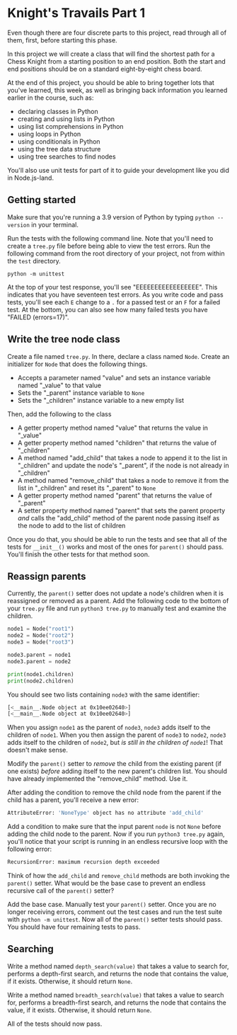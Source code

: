 # Knight's Travails Part 1

Even though there are four discrete parts to this project, read through all of
them, first, before starting this phase.

In this project we will create a class that will find the shortest path for a
Chess Knight from a starting position to an end position. Both the start and end
positions should be on a standard eight-by-eight chess board.

At the end of this project, you should be able to bring together lots that
you've learned, this week, as well as bringing back information you learned
earlier in the course, such as:

* declaring classes in Python
* creating and using lists in Python
* using list comprehensions in Python
* using loops in Python
* using conditionals in Python
* using the tree data structure
* using tree searches to find nodes

You'll also use unit tests for part of it to guide your development like you did
in Node.js-land.

## Getting started

Make sure that you're running a 3.9 version of Python by typing `python
--version` in your terminal.

Run the tests with the following command line. Note that you'll need to create a
`tree.py` file before being able to view the test errors. Run the following
command from the root directory of your project, not from within the `test`
directory.

```shell
python -m unittest
```

At the top of your test response, you'll see "EEEEEEEEEEEEEEEEE". This indicates 
that you have seventeen test errors. As you write code and pass tests, you'll 
see each `E` change to a `.` for a passed test or an `F` for a failed test. At 
the bottom, you can also see how many failed tests you have 
"FAILED (errors=17)".

## Write the tree node class

Create a file named `tree.py`. In there, declare a class named `Node`. Create
an initializer for `Node` that does the following things.

* Accepts a parameter named "value" and sets an instance variable named "_value"
  to that value
* Sets the "_parent" instance variable to `None`
* Sets the "_children" instance variable to a new empty list

Then, add the following to the class

* A getter property method named "value" that returns the value in "_value"
* A getter property method named "children" that returns the value of
  "_children"
* A method named "add_child" that takes a node to append it to the list in
  "_children" and update the node's "_parent", if the node is not already in 
  "_children"
* A method named "remove_child" that takes a node to remove it from the list
  in "_children" and reset its "_parent" to `None`
* A getter property method named "parent" that returns the value of "_parent"
* A setter property method named "parent" that sets the parent property _and_
  calls the "add_child" method of the parent node passing itself as the node to
  add to the list of children

Once you do that, you should be able to run the tests and see that all of the
tests for `__init__()` works and most of the ones for `parent()` should pass.
You'll finish the other tests for that method soon.

## Reassign parents

Currently, the `parent()` setter does not update a node's children when it is reassigned or removed as a parent. Add the following code to the bottom of 
your `tree.py` file and run `python3 tree.py` to manually test and examine the 
children.

```python
node1 = Node("root1")
node2 = Node("root2")
node3 = Node("root3")

node3.parent = node1
node3.parent = node2

print(node1.children)
print(node2.children)
```

You should see two lists containing `node3` with the same identifier:

```sh
[<__main__.Node object at 0x10ee02640>]
[<__main__.Node object at 0x10ee02640>]
```

When you assign `node1` as the parent of `node3`, `node3` adds itself to the 
children of `node1`. When you then assign the parent of `node3` to `node2`,
`node3` adds itself to the children of `node2`, but _is still in the children
of `node1`_! That doesn't make sense.

Modify the `parent()` setter to _remove_ the child from the existing parent (if
one exists) _before_ adding itself to the new parent's children list. You should
have already implemented the "remove_child" method. Use it.

After adding the condition to remove the child node from the parent if the child 
has a parent, you'll receive a new error:

```sh
AttributeError: 'NoneType' object has no attribute 'add_child'
```

Add a condition to make sure that the input parent `node` is not `None` before 
adding the child node to the parent. Now if you run `python3 tree.py` again, 
you'll notice that your script is running in an endless recursive loop with the 
following error:

```sh
RecursionError: maximum recursion depth exceeded
```

Think of how the `add_child` and `remove_child` methods are both invoking the
`parent()` setter. What would be the base case to prevent an endless recursive
call of the `parent()` setter?

Add the base case. Manually test your `parent()` setter. Once you are no longer
receiving errors, comment out the test cases and run the test suite with `python
-m unittest`. Now all of the `parent()` setter tests should pass. You should
have four remaining tests to pass.

## Searching

Write a method named `depth_search(value)` that takes a value to search for,
performs a depth-first search, and returns the node that contains the value,
if it exists. Otherwise, it should return `None`.

Write a method named `breadth_search(value)` that takes a value to search for,
performs a breadth-first search, and returns the node that contains the value,
if it exists. Otherwise, it should return `None`.

All of the tests should now pass.